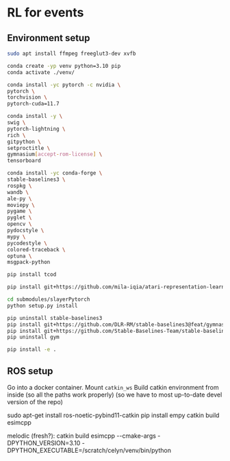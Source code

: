 # RL for events

## Environment setup

```bash
sudo apt install ffmpeg freeglut3-dev xvfb
```

```bash
conda create -yp venv python=3.10 pip
conda activate ./venv/

conda install -yc pytorch -c nvidia \
pytorch \
torchvision \
pytorch-cuda=11.7

conda install -y \
swig \
pytorch-lightning \
rich \
gitpython \
setproctitle \
gymnasium[accept-rom-license] \
tensorboard

conda install -yc conda-forge \
stable-baselines3 \
rospkg \
wandb \
ale-py \
moviepy \
pygame \
pyglet \
opencv \
pydocstyle \
mypy \
pycodestyle \
colored-traceback \
optuna \
msgpack-python

pip install tcod

pip install git+https://github.com/mila-iqia/atari-representation-learning

cd submodules/slayerPytorch
python setup.py install

pip uninstall stable-baselines3
pip install git+https://github.com/DLR-RM/stable-baselines3@feat/gymnasium-support
pip install git+https://github.com/Stable-Baselines-Team/stable-baselines3-contrib@feat/gymnasium-support
pip uninstall gym

pip install -e .
```

## ROS setup

Go into a docker container.
Mount `catkin_ws`
Build catkin environment from inside (so all the paths work properly) (so we have to most up-to-date devel version of the repo)

sudo apt-get install ros-noetic-pybind11-catkin
pip install empy
catkin build esimcpp

melodic (fresh?):
	catkin build esimcpp --cmake-args -DPYTHON_VERSION=3.10 -DPYTHON_EXECUTABLE=/scratch/celyn/venv/bin/python
